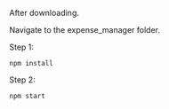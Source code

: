 After downloading.

Navigate to the expense_manager folder.

Step 1:

```
npm install
```

Step 2:

```
npm start
```
